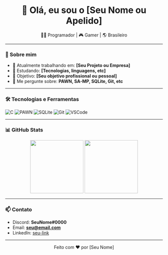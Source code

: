 <h1 align="center">👋 Olá, eu sou o [Seu Nome ou Apelido]</h1>

<p align="center">
  🧑‍💻 Programador | 🎮 Gamer | 🌎 Brasileiro
</p>

---

### 🚀 Sobre mim

- 🔭 Atualmente trabalhando em: **[Seu Projeto ou Empresa]**
- 🌱 Estudando: **[Tecnologias, linguagens, etc]**
- 🎯 Objetivo: **[Seu objetivo profissional ou pessoal]**
- 💬 Me pergunte sobre: **PAWN, SA-MP, SQLite, Git, etc**

---

### 🛠️ Tecnologias e Ferramentas

![C](https://img.shields.io/badge/C-00599C?style=for-the-badge&logo=c&logoColor=white)
![PAWN](https://img.shields.io/badge/PAWN-EDDD0C?style=for-the-badge&logo=codeforces&logoColor=white)
![SQLite](https://img.shields.io/badge/SQLite-003B57?style=for-the-badge&logo=sqlite&logoColor=white)
![Git](https://img.shields.io/badge/Git-F05032?style=for-the-badge&logo=git&logoColor=white)
![VSCode](https://img.shields.io/badge/VSCode-007ACC?style=for-the-badge&logo=visualstudiocode&logoColor=white)

---

### 📊 GitHub Stats

<div align="center">
  <img height="170em" src="https://github-readme-stats.vercel.app/api?username=SEU_USUARIO&show_icons=true&theme=radical" />
  <img height="170em" src="https://github-readme-stats.vercel.app/api/top-langs/?username=SEU_USUARIO&layout=compact&theme=radical"/>
</div>

---

### 📫 Contato

- Discord: **SeuNome#0000**
- Email: **seu@email.com**
- LinkedIn: [seu-link](https://linkedin.com/in/seu-usuario)

---

<p align="center">Feito com ❤️ por [Seu Nome]</p>
